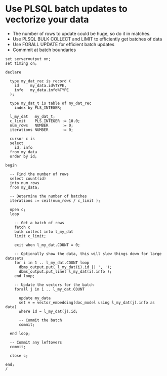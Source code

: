 # Use PLSQL batch updates to vectorize your data

- The number of rows to update could be huge, so do it in matches.
- Use PLSQL BULK COLLECT and LIMIT to efficiently get batches of data
- Use FORALL UPDATE for efficient batch updates
- Commmit at batch boundaries

```
set serveroutput on;
set timing on;

declare

  type my_dat_rec is record (
    id     my_data.id%TYPE,
    info   my_data.info%TYPE
  );

  type my_dat_t is table of my_dat_rec
    index by PLS_INTEGER;

  l_my_dat   my_dat_t;
  c_limit    PLS_INTEGER := 10.0;
  num_rows   NUMBER      := 0;
  iterations NUMBER      := 0;

  cursor c is
  select
    id, info
  from my_data
  order by id;

begin

  -- Find the number of rows
  select count(id)
  into num_rows
  from my_data;

  -- Determine the number of batches
  iterations := ceil(num_rows / c_limit );

  open c;
  loop

    -- Get a batch of rows
    fetch c
    bulk collect into l_my_dat
    limit c_limit;

    exit when l_my_dat.COUNT = 0;

    -- Optionally show the data, this will slow things down for large datasets
    for i in 1 .. l_my_dat.COUNT loop
      dbms_output.put( l_my_dat(i).id || ', ');
      dbms_output.put_line( l_my_dat(i).info );
    end loop;

    -- Update the vectors for the batch
    forall j in 1 .. l_my_dat.COUNT

      update my_data
      set v = vector_embedding(doc_model using l_my_dat(j).info as data)
      where id = l_my_dat(j).id;

      -- Commit the batch
      commit;

  end loop;

  -- Commit any leftovers
  commit;

  close c;

end;
/
```
